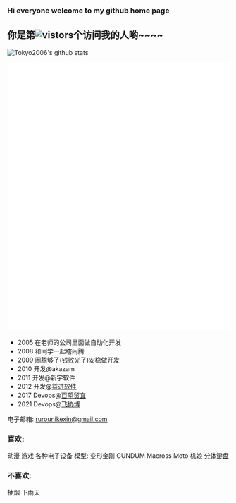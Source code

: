 ### Hi everyone welcome to my github home page

## 你是第![vistors](https://count.getloli.com/get/@tokyo2006)个访问我的人哟~~~~

![Tokyo2006's github stats](https://github-readme-stats.vercel.app/api?username=tokyo2006&count_private=true&&show_icons=true&theme=radical)
<p align="left"><img src="/github-metrics.svg" alt="Metrics" width="600"></p>

- 2005 在老师的公司里面做自动化开发
- 2008 和同学一起瞎闹腾
- 2009 闹腾够了(钱败光了)安稳做开发
- 2010 开发@akazam
- 2011 开发@新宇软件
- 2012 开发@[益进软件](https://www.eisgroup.com/)
- 2017 Devops@[百望贸宜](https://tradeshiftchina.cn/)
- 2021 Devops@[飞协博](https://www.flexport.com/)

电子邮箱: rurounikexin@gmail.com

### 喜欢:

动漫 游戏 各种电子设备 
模型: 变形金刚 GUNDUM Macross Moto 机娘 [分体键盘](https://blog.lkjxblog.site/project/split_keyboard/)



### 不喜欢:

抽烟 下雨天
